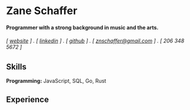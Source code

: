 Zane Schaffer
======

#### Programmer with a strong background in music and the arts.
###### [ [website](https://zane.town) ] . [ [linkedin](https://linkedin.com/in/zaneschaffer) ] . [ [github](https://github.com/zschaffer) ] . [ [znschaffer@gmail.com](mailto:znschaffer@gmail.com) ] . [ 206 348 5672 ]

Skills
-----

**Programming:** JavaScript, SQL, Go, Rust

Experience
-----


